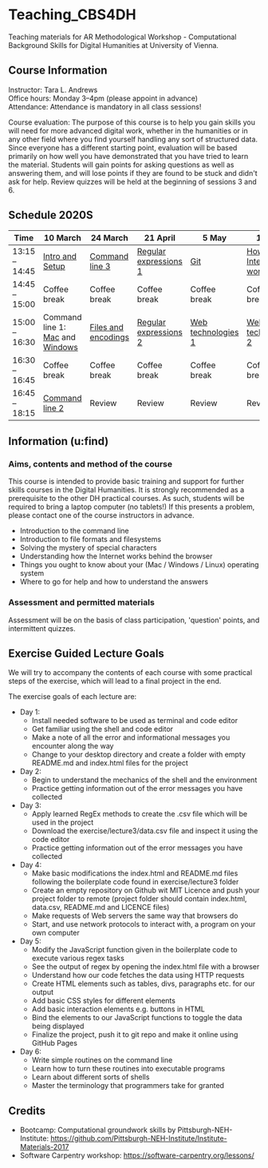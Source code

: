 # Teaching_CBS4DH
Teaching materials for AR Methodological Workshop - Computational Background Skills for Digital Humanities at University of Vienna.

## Course Information

Instructor: Tara L. Andrews<br>
Office hours: Monday 3–4pm (please appoint in advance)<br>
Attendance: Attendance is mandatory in all class sessions!

Course evaluation: The purpose of this course is to help you gain skills you will need for more advanced digital work, whether in the humanities or in any other field where you find yourself handling any sort of structured data. Since everyone has a different starting point, evaluation will be based primarily on how well you have demonstrated that you have tried to learn the material. Students will gain points for asking questions as well as answering them, and will lose points if they are found to be stuck and didn't ask for help. Review quizzes will be held at the beginning of sessions 3 and 6.


## Schedule 2020S
Time | 10 March | 24 March | 21 April | 5 May | 19 May | 16 June |
---- | ---- | ---- | ---- | ---- | ---- | ----
13:15 – 14:45 |  [Intro and Setup](lectures/intro_and_setup.md) | [Command line 3](lectures/command_3.md) | [Regular expressions 1](lectures/regex_1.md) | [Git](lectures/git.md) | [How the Internet works](lectures/internet.md) | [Command line 4](lectures/command_4.md)
14:45 – 15:00 |  Coffee break | Coffee break | Coffee break | Coffee break | Coffee break | Coffee break
15:00 – 16:30 |  Command line 1: [Mac](lectures/command_1_mac.md) and [Windows](lectures/command_1_windows.md) | [Files and encodings](lectures/files_encodings.md) | [Regular expressions 2](lectures/regex_2.md) | [Web technologies 1](lectures/web.md) | [Web technologies 2](lectures/web.md) | [Pre-programming](lectures/pre-programming.md)
16:30 – 16:45 |  Coffee break | Coffee break | Coffee break | Coffee break | Coffee break | Coffee break
16:45 – 18:15 |  [Command line 2](lectures/command_2.md) | Review | Review | Review | Review | [More DH](lectures/final_more.md) and wrap-up

## Information (u:find)
### Aims, contents and method of the course
This course is intended to provide basic training and support for further skills courses in the Digital Humanities. It is strongly recommended as a prerequisite to the other DH practical courses.
As such, students will be required to bring a laptop computer (no tablets!) If this presents a problem, please contact one of the course instructors in advance.
- Introduction to the command line
- Introduction to file formats and filesystems
- Solving the mystery of special characters
- Understanding how the Internet works behind the browser
- Things you ought to know about your (Mac / Windows / Linux) operating system
- Where to go for help and how to understand the answers

### Assessment and permitted materials
Assessment will be on the basis of class participation, 'question' points, and intermittent quizzes.

## Exercise Guided Lecture Goals
We will try to accompany the contents of each course with some practical steps of the exercise, which will lead to a final project in the end.

The exercise goals of each lecture are:
- Day 1:
  - Install needed software to be used as terminal and code editor
  - Get familiar using the shell and code editor
  - Make a note of all the error and informational messages you encounter along the way
  - Change to your desktop directory and create a folder with empty README.md and index.html files for the project
- Day 2:
  - Begin to understand the mechanics of the shell and the environment
  - Practice getting information out of the error messages you have collected
- Day 3:
  - Apply learned RegEx methods to create the .csv file which will be used in the project
  - Download the exercise/lecture3/data.csv file and inspect it using the code editor
  - Practice getting information out of the error messages you have collected
- Day 4:
  - Make basic modifications the index.html and README.md files following the boilerplate code found in exercise/lecture3 folder
  - Create an empty repository on Github wit MIT Licence and push your project folder to remote (project folder should contain index.html, data.csv, README.md and LICENCE files)
  - Make requests of Web servers the same way that browsers do
  - Start, and use network protocols to interact with, a program on your own computer
- Day 5:
  - Modify the JavaScript function given in the boilerplate code to execute various regex tasks
  - See the output of regex by opening the index.html file with a browser
  - Understand how our code fetches the data using HTTP requests
  - Create HTML elements such as tables, divs, paragraphs etc. for our output
  - Add basic CSS styles for different elements
  - Add basic interaction elements e.g. buttons in HTML
  - Bind the elements to our JavaScript functions to toggle the data being displayed
  - Finalize the project, push it to git repo and make it online using GitHub Pages
- Day 6:
  - Write simple routines on the command line
  - Learn how to turn these routines into executable programs
  - Learn about different sorts of shells
  - Master the terminology that programmers take for granted

## Credits
- Bootcamp: Computational groundwork skills by Pittsburgh-NEH-Institute: https://github.com/Pittsburgh-NEH-Institute/Institute-Materials-2017
- Software Carpentry workshop: https://software-carpentry.org/lessons/

